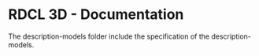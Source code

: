 # RDCL 3D - Documentation 

The description-models folder include the specification of the description-models.